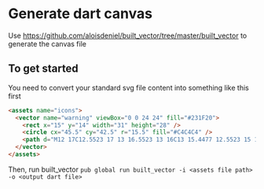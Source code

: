 # Generate dart canvas
Use https://github.com/aloisdeniel/built_vector/tree/master/built_vector to generate the canvas file

## To get started
You need to convert your standard svg file content into something like this first
```html
<assets name="icons">
  <vector name="warning" viewBox="0 0 24 24" fill="#231F20">
    <rect x="15" y="14" width="31" height="28" />
    <circle cx="45.5" cy="42.5" r="15.5" fill="#C4C4C4" />
    <path d="M12 17C12.5523 17 13 16.5523 13 16C13 15.4477 12.5523 15 12 15C11.4477 15 11 15.4477 11 16C11 16.5523 11.4477 17 12 17Z" />
  </vector>
</assets>
```

Then, run built_vector `pub global run built_vector -i <assets file path> -o <output dart file>`